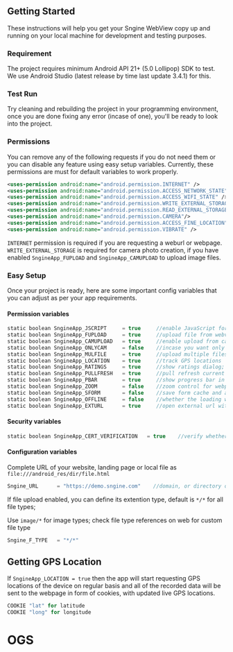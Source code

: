 
## Getting Started
These instructions will help you get your Sngine WebView copy up and running on your local machine for development and testing purposes.

### Requirement
The project requires minimum Android API 21+ (5.0 Lollipop) SDK to test. We use Android Studio (latest release by time last update 3.4.1) for this.

### Test Run
Try cleaning and rebuilding the project in your programming environment, once you are done fixing any error (incase of one), you'll be ready to look into the project.

### Permissions
You can remove any of the following requests if you do not need them or you can disable any feature using easy setup variables. Currently, these permissions are must for default variables to work properly.
```xml
<uses-permission android:name="android.permission.INTERNET" />
<uses-permission android:name="android.permission.ACCESS_NETWORK_STATE" />
<uses-permission android:name="android.permission.ACCESS_WIFI_STATE" />
<uses-permission android:name="android.permission.WRITE_EXTERNAL_STORAGE"/>
<uses-permission android:name="android.permission.READ_EXTERNAL_STORAGE" />
<uses-permission android:name="android.permission.CAMERA"/>
<uses-permission android:name="android.permission.ACCESS_FINE_LOCATION" />
<uses-permission android:name="android.permission.VIBRATE" />
```
`INTERNET` permission is required if you are requesting a weburl or webpage.
`WRITE_EXTERNAL_STORAGE` is required for camera photo creation, if you have enabled `SngineApp_FUPLOAD` and `SngineApp_CAMUPLOAD` to upload image files.

### Easy Setup
Once your project is ready, here are some important config variables that you can adjust as per your app requirements.

#### Permission variables
```kotlin
static boolean SngineApp_JSCRIPT     = true     //enable JavaScript for webview
static boolean SngineApp_FUPLOAD     = true     //upload file from webview
static boolean SngineApp_CAMUPLOAD   = true     //enable upload from camera for photos
static boolean SngineApp_ONLYCAM     = false    //incase you want only camera files to upload
static boolean SngineApp_MULFILE     = true     //upload multiple files in webview
static boolean SngineApp_LOCATION    = true     //track GPS locations
static boolean SngineApp_RATINGS     = true     //show ratings dialog; auto configured, edit method get_rating() for customizations
static boolean SngineApp_PULLFRESH   = true     //pull refresh current url
static boolean SngineApp_PBAR        = true     //show progress bar in app
static boolean SngineApp_ZOOM        = false    //zoom control for webpages view
static boolean SngineApp_SFORM       = false    //save form cache and auto-fill information
static boolean SngineApp_OFFLINE     = false    //whether the loading webpages are offline or online
static boolean SngineApp_EXTURL      = true     //open external url with default browser instead of app webview
```
#### Security variables
```kotlin
static boolean SngineApp_CERT_VERIFICATION   = true    //verify whether HTTPS port needs certificate verification
```
#### Configuration variables
Complete URL of your website, landing page or local file as `file:///android_res/dir/file.html`
```kotlin
Sngine_URL      = "https://demo.sngine.com"    //domain, or directory or locating to any root file
```

If file upload enabled, you can define its extention type, default is `*/*` for all file types;

Use `image/*` for image types; check file type references on web for custom file type
```kotlin
Sngine_F_TYPE   = "*/*"
```

## Getting GPS Location
If `SngineApp_LOCATION = true` then the app will start requesting GPS locations of the device on regular basis and all of the recorded data will be sent to the webpage in form of cookies, with updated live GPS locations.
```kotlin
COOKIE "lat" for latitude
COOKIE "long" for longitude
```
# OGS

